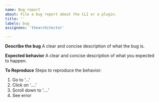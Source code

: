 ```yaml
---
name: Bug report
about: File a bug report about the CLI or a plugin.
title: ''
labels: bug
assignees: 'thearchitector'

---
```


**Describe the bug**
A clear and concise description of what the bug is.

**Expected behavior**
A clear and concise description of what you expected to happen.

**To Reproduce**
Steps to reproduce the behavior:
1. Go to '...'
2. Click on '....'
3. Scroll down to '....'
4. See error
